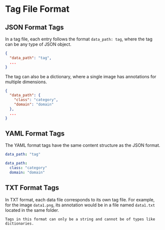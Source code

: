 # Tag File Format

## JSON Format Tags

In a tag file, each entry follows the format `data_path: tag`, where the tag can be any type of JSON object.
```json
{
  "data_path": "tag",
  ...
}
```

The tag can also be a dictionary, where a single image has annotations for multiple dimensions.
```json
{
  "data_path": {
    "class": "category",
    "domain": "domain"
  },
  ...
}
```

## YAML Format Tags

The YAML format tags have the same content structure as the JSON format.
```yaml
data_path: "tag"
```

```yaml
data_path:
  class: "category"
  domain: "domain"
```

## TXT Format Tags

In TXT format, each data file corresponds to its own tag file. For example, for the image `data1.png`, its annotation would be in a file named `data1.txt` located in the same folder.

```{warning}
Tags in this format can only be a string and cannot be of types like dictionaries.
```